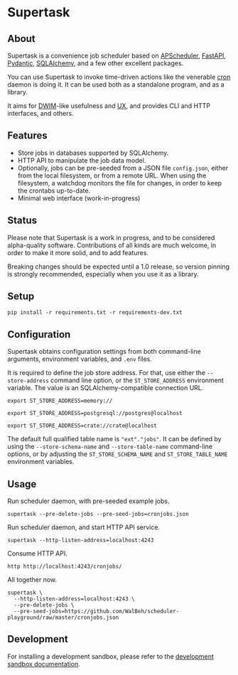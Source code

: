 # Supertask


## About

Supertask is a convenience job scheduler based on [APScheduler], [FastAPI],
[Pydantic], [SQLAlchemy], and a few other excellent packages.

You can use Supertask to invoke time-driven actions like the venerable [cron]
daemon is doing it. It can be used both as a standalone program, and as a
library.

It aims for [DWIM]-like usefulness and [UX], and provides CLI and HTTP
interfaces, and others.


## Features

- Store jobs in databases supported by SQLAlchemy.
- HTTP API to manipulate the job data model.
- Optionally, jobs can be pre-seeded from a JSON file `config.json`, either
  from the local filesystem, or from a remote URL. When using the filesystem,
  a watchdog monitors the file for changes, in order to keep the crontabs
  up-to-date.
- Minimal web interface (work-in-progress)


## Status

Please note that Supertask is a work in progress, and to be considered
alpha-quality software. Contributions of all kinds are much welcome,
in order to make it more solid, and to add features.

Breaking changes should be expected until a 1.0 release, so version
pinning is strongly recommended, especially when you use it as a library.


## Setup

```shell
pip install -r requirements.txt -r requirements-dev.txt
```


## Configuration

Supertask obtains configuration settings from both command-line arguments,
environment variables, and `.env` files. 

It is required to define the job store address. For that, use either the
`--store-address` command line option, or the `ST_STORE_ADDRESS` environment
variable. The value is an SQLAlchemy-compatible connection URL.

```shell
export ST_STORE_ADDRESS=memory://
```
```shell
export ST_STORE_ADDRESS=postgresql://postgres@localhost
```
```shell
export ST_STORE_ADDRESS=crate://crate@localhost
```

The default full qualified table name is `"ext"."jobs"`. It can be defined
by using the `--store-schema-name` and `--store-table-name` command-line
options, or by adjusting the `ST_STORE_SCHEMA_NAME` and `ST_STORE_TABLE_NAME`
environment variables.


## Usage

Run scheduler daemon, with pre-seeded example jobs.
```shell
supertask --pre-delete-jobs --pre-seed-jobs=cronjobs.json
```

Run scheduler daemon, and start HTTP API service.
```shell
supertask --http-listen-address=localhost:4243
```

Consume HTTP API.
```shell
http http://localhost:4243/cronjobs/
```

All together now.
```shell
supertask \
  --http-listen-address=localhost:4243 \
  --pre-delete-jobs \
  --pre-seed-jobs=https://github.com/WalBeh/scheduler-playground/raw/master/cronjobs.json
```


## Development

For installing a development sandbox, please refer to the [development sandbox
documentation].


[APScheduler]: https://pypi.org/project/APScheduler/
[cron]: https://en.wikipedia.org/wiki/Cron
[development sandbox documentation]: https://github.com/WalBeh/scheduler-playground/blob/main/docs/sandbox.md
[DWIM]: https://en.wikipedia.org/wiki/DWIM
[FastAPI]: https://pypi.org/project/fastapi/
[Pydantic]: https://pypi.org/project/pydantic/
[SQLAlchemy]: https://pypi.org/project/SQLAlchemy/
[UX]: https://en.wikipedia.org/wiki/User_experience
